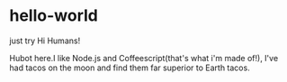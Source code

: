 # hello-world
just try
Hi Humans!

Hubot here.I like Node.js and Coffeescript(that's what i'm made of!),
I've had tacos on the moon and find them far superior to Earth tacos.
